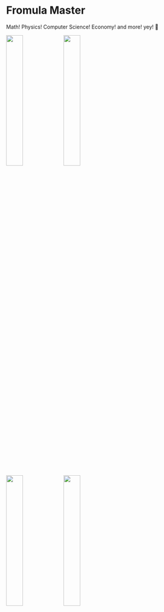 # Fromula Master
Math! Physics! Computer Science! Economy! and more! yey! 🎉


<img src="https://user-images.githubusercontent.com/31239471/50516923-d626d580-0aad-11e9-961b-125a6c7855fc.jpg" height=30% width=30%/>  <img src="https://user-images.githubusercontent.com/31239471/50516926-dcb54d00-0aad-11e9-881e-865814c1c26e.jpg" height=30% width=30%/>


 
<img src="https://user-images.githubusercontent.com/31239471/50516938-eb036900-0aad-11e9-9cee-09de9ace9f70.jpg" width=30% height=30%/>  <img src="https://user-images.githubusercontent.com/31239471/50516946-f5256780-0aad-11e9-975a-0246aa2ed8e4.jpg" width=30% height=30% />


